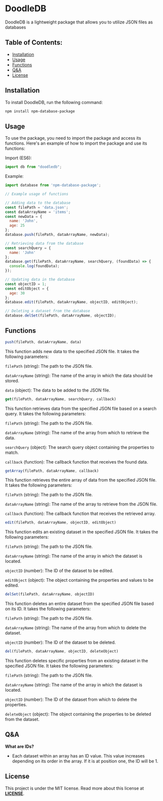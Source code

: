# DoodleDB
DoodleDB is a lightweight package that allows you to utilize JSON files as databases

## Table of Contents:
- [Installation](#installation)
- [Usage](#usage)
- [Functions](#functions)
- [Q&A](#qa)
- [License](#license)

## Installation

To install DoodleDB, run the following command:

```bash
npm install npm-database-package
```

## Usage

To use the package, you need to import the package and access its functions. Here's an example of how to import the package and use its functions:

Import (ES6):
```javascript
import db from "doodledb";
```

Example:
```js
import database from 'npm-database-package';

// Example usage of functions

// Adding data to the database
const filePath = 'data.json';
const dataArrayName = 'items';
const newData = {
  name: 'John',
  age: 25
};
database.push(filePath, dataArrayName, newData);

// Retrieving data from the database
const searchQuery = {
  name: 'John'
};
database.get(filePath, dataArrayName, searchQuery, (foundData) => {
  console.log(foundData);
});

// Updating data in the database
const objectID = 1;
const editObject = {
  age: 30
};
database.edit(filePath, dataArrayName, objectID, editObject);

// Deleting a dataset from the database
database.delSet(filePath, dataArrayName, objectID);
```

## Functions
```js
push(filePath, dataArrayName, data)
```
This function adds new data to the specified JSON file. It takes the following parameters:

`filePath` (string): The path to the JSON file.

`dataArrayName` (string): The name of the array in which the data should be stored.

`data` (object): The data to be added to the JSON file.




```js
get(filePath, dataArrayName, searchQuery, callback)
```
This function retrieves data from the specified JSON file based on a search query. It takes the following parameters:

`filePath` (string): The path to the JSON file.

`dataArrayName` (string): The name of the array from which to retrieve the data.

`searchQuery` (object): The search query object containing the properties to match.

`callback` (function): The callback function that receives the found data.



```js
getArray(filePath, dataArrayName, callback)
```
This function retrieves the entire array of data from the specified JSON file. It takes the following parameters:

`filePath` (string): The path to the JSON file.

`dataArrayName` (string): The name of the array to retrieve from the JSON file.

`callback` (function): The callback function that receives the retrieved array.



```js
edit(filePath, dataArrayName, objectID, editObject)
```
This function edits an existing dataset in the specified JSON file. It takes the following parameters:

`filePath` (string): The path to the JSON file.

`dataArrayName` (string): The name of the array in which the dataset is located.

`objectID` (number): The ID of the dataset to be edited.

`editObject` (object): The object containing the properties and values to be edited.




```js
delSet(filePath, dataArrayName, objectID)
```
This function deletes an entire dataset from the specified JSON file based on its ID. It takes the following parameters:

`filePath` (string): The path to the JSON file.

`dataArrayName` (string): The name of the array from which to delete the dataset.

`objectID` (number): The ID of the dataset to be deleted.




```js
del(filePath, dataArrayName, objectID, deleteObject)
```
This function deletes specific properties from an existing dataset in the specified JSON file. It takes the following parameters:

`filePath` (string): The path to the JSON file.

`dataArrayName` (string): The name of the array in which the dataset is located.

`objectID` (number): The ID of the dataset from which to delete the properties.

`deleteObject` (object): The object containing the properties to be deleted from the dataset.


## Q&A
**What are IDs?**
- Each dataset within an array has an ID value. This value increases depending on its order in the array. If it is at position one, the ID will be 1.

## License
This project is under the MIT license. Read more about this license at **[LICENSE](https://opensource.org/license/mit/)**.
